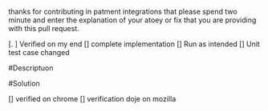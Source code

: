 thanks for contributing in patment integrations that please spend two minute and enter the explanation of your atoey 
or fix that you are providing with this pull request.

[. ] Verified on my end
[] complete implementation
[] Run as intended 
[] Unit test case changed

#Descriptuon



#Solution



[] verified on chrome
[] verification doje on mozilla
